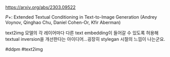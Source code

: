 https://arxiv.org/abs/2303.09522

$P+$: Extended Textual Conditioning in Text-to-Image Generation (Andrey Voynov, Qinghao Chu, Daniel Cohen-Or, Kfir Aberman)

text2img 모델의 각 레이어마다 다른 text embedding이 들어갈 수 있도록 허용해 textual inversion을 개선한다는 아이디어...굉장히 stylegan 시절의 느낌이 나는군요.

#ddpm #text2img 